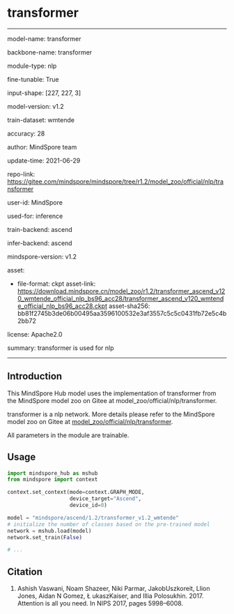 # transformer

---

model-name: transformer

backbone-name: transformer

module-type: nlp

fine-tunable: True

input-shape: [227, 227, 3]

model-version: v1.2

train-dataset: wmtende

accuracy: 28

author: MindSpore team

update-time: 2021-06-29

repo-link: <https://gitee.com/mindspore/mindspore/tree/r1.2/model_zoo/official/nlp/transformer>

user-id: MindSpore

used-for: inference

train-backend: ascend

infer-backend: ascend

mindspore-version: v1.2

asset:

-
    file-format: ckpt
    asset-link: <https://download.mindspore.cn/model_zoo/r1.2/transformer_ascend_v120_wmtende_official_nlp_bs96_acc28/transformer_ascend_v120_wmtende_official_nlp_bs96_acc28.ckpt>
    asset-sha256: bb81f2745b3de06b00495aa3596100532e3af3557c5c5c0431fb72e5c4b2bb72

license: Apache2.0

summary: transformer is used for nlp

---

## Introduction

This MindSpore Hub model uses the implementation of transformer from the MindSpore model zoo on Gitee at model_zoo/official/nlp/transformer.

transformer is a nlp network. More details please refer to the MindSpore model zoo on Gitee at [model_zoo/official/nlp/transformer](https://gitee.com/mindspore/mindspore/blob/r1.2/model_zoo/official/nlp/transformer/README.md).

All parameters in the module are trainable.

## Usage

```python
import mindspore_hub as mshub
from mindspore import context

context.set_context(mode=context.GRAPH_MODE,
                    device_target="Ascend",
                    device_id=0)

model = "mindspore/ascend/1.2/transformer_v1.2_wmtende"
# initialize the number of classes based on the pre-trained model
network = mshub.load(model)
network.set_train(False)

# ...
```

## Citation

1. Ashish Vaswani, Noam Shazeer, Niki Parmar, JakobUszkoreit, Llion Jones, Aidan N Gomez, Ł ukaszKaiser, and Illia Polosukhin. 2017. Attention is all you need. In NIPS 2017, pages 5998–6008.

